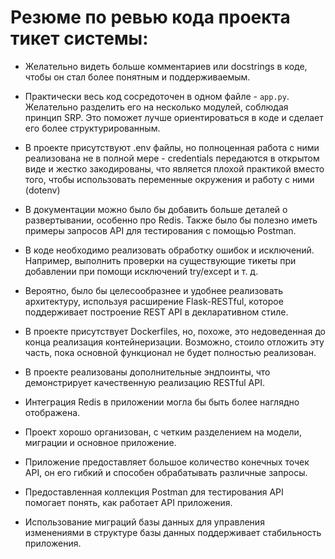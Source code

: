 # Резюме по ревью кода проекта тикет системы:

- Желательно видеть больше комментариев или docstrings в коде, чтобы он стал более понятным и поддерживаемым.

- Практически весь код сосредоточен в одном файле - `app.py`. Желательно разделить его на несколько модулей, соблюдая принцип SRP. Это поможет лучше ориентироваться в коде и сделает его более структурированным.

- В проекте присутствуют .env файлы, но полноценная работа с ними реализована не в полной мере - credentials передаются в открытом виде и жестко закодированы, что является плохой практикой вместо того, чтобы использовать переменные окружения и работу с ними (dotenv) 

- В документации можно было бы добавить больше деталей о развертывании, особенно про Redis. Также было бы полезно иметь примеры запросов API для тестирования с помощью Postman.

- В коде необходимо реализовать обработку ошибок и исключений. Например, выполнить проверки на существующие тикеты при добавлении при помощи исключений try/except и т. д.

- Вероятно, было бы целесообразнее и удобнее реализовать архитектуру, используя расширение Flask-RESTful, которое поддерживает построение REST API в декларативном стиле.

- В проекте присутствует Dockerfiles, но, похоже, это недоведенная до конца реализация контейнеризации. Возможно, стоило отложить эту часть, пока основной функционал не будет полностью реализован.

- В проекте реализованы дополнительные эндпоинты, что демонстрирует качественную реализацию RESTful API.

- Интеграция Redis в приложении могла бы быть более наглядно отображена.

- Проект хорошо организован, с четким разделением на модели, миграции и основное приложение.

- Приложение предоставляет большое количество конечных точек API, он его гибкий и способен обрабатывать различные запросы.

- Предоставленная коллекция Postman для тестирования API помогает понять, как работает API приложения.

- Использование миграций базы данных для управления изменениями в структуре базы данных поддерживает стабильность приложения.
